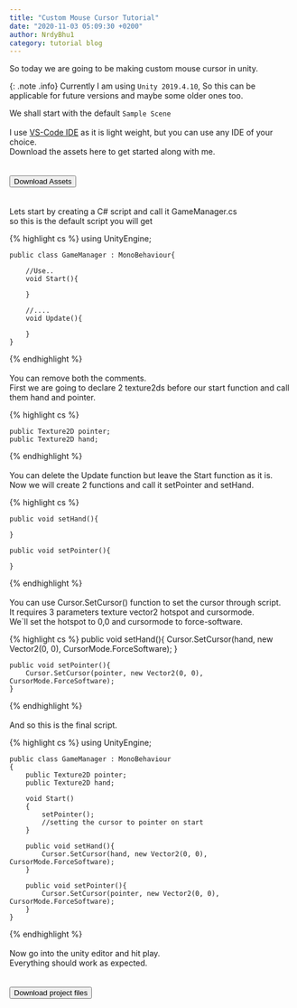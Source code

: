 ```yaml
---
title: "Custom Mouse Cursor Tutorial"
date: "2020-11-03 05:09:30 +0200"
author: NrdyBhu1
category: tutorial blog 
---
```


So today we are going to be making custom mouse cursor in unity. 

{: .note .info}
Currently I am using `Unity 2019.4.10`, So this can be applicable for future versions and maybe some older ones too. 


We shall start with the default `Sample Scene` \
\
I use [VS-Code IDE](https://code.visualstudio.com) as it is light weight, but you can use any IDE of your choice. \
Download the assets here to get started along with me. \
\
\
<a href="{{ '/zips/Assets.zip' | relative_url }}"><button>Download Assets <i class="fas fa-download"></i></button></a> \
\
\
Lets start by creating a C# script and call it GameManager.cs \
so this is the default script you will get 


{% highlight cs %}
    using UnityEngine;

    public class GameManager : MonoBehaviour{
        
        //Use..
        void Start(){
            
        }

        //....
        void Update(){

        }
    }
{% endhighlight %}
\
\
You can remove both the comments. \
First we are going to declare 2 texture2ds before our start function and call them hand and pointer. 


{% highlight cs %}

    public Texture2D pointer;
    public Texture2D hand;

{% endhighlight %}
\
\
You can delete the Update function but leave the Start function as it is. \
Now we will create 2 functions and call it setPointer and setHand. 



{% highlight cs %}

    public void setHand(){
        
    }

    public void setPointer(){
        
    }

{% endhighlight %}
\
\
You can use Cursor.SetCursor() function to set the cursor through script. \
It requires 3 parameters texture vector2 hotspot and cursormode. \
We`ll set the hotspot to 0,0 and cursormode to force-software. 



{% highlight cs %}
    public void setHand(){
        Cursor.SetCursor(hand, new Vector2(0, 0), CursorMode.ForceSoftware);
    }

    public void setPointer(){
        Cursor.SetCursor(pointer, new Vector2(0, 0), CursorMode.ForceSoftware);
    }
{% endhighlight %}
\
\
And so this is the final script. 



{% highlight cs %}
    using UnityEngine;

    public class GameManager : MonoBehaviour
    {
        public Texture2D pointer;
        public Texture2D hand;

        void Start()
        {
            setPointer();
            //setting the cursor to pointer on start
        }

        public void setHand(){
            Cursor.SetCursor(hand, new Vector2(0, 0), CursorMode.ForceSoftware);
        }

        public void setPointer(){
            Cursor.SetCursor(pointer, new Vector2(0, 0), CursorMode.ForceSoftware);
        }
    }
{% endhighlight %}
\
\
Now go into the unity editor and hit play. \
Everything should work as expected. \
\
\
<a href="https://github.com/NrdyBhu1/Custom-Mouse-Cursor/archive/master.zip"><button>Download project files <i class="fas fa-download"></i></button></a> 